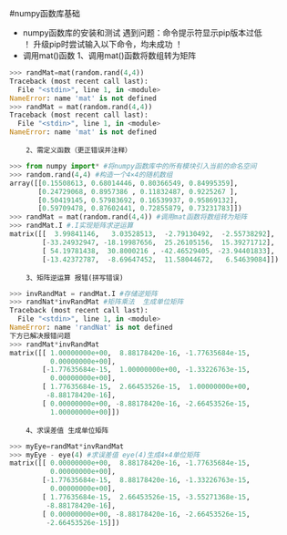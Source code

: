 #numpy函数库基础
* numpy函数库的安装和测试
		遇到问题：命令提示符显示pip版本过低   
		！[](https://github.com/Bonnie0126/machine-learning/raw/master/1.numpy/图1.png)
		升级pip时尝试输入以下命令，均未成功
		！[](https://github.com/Bonnie0126/machine-learning/raw/master/1.numpy/图2.png)
* 调用mat()函数
		1、调用mat()函数将数组转为矩阵  
```Python
>>> randMat=mat(random.rand(4,4))
Traceback (most recent call last):
  File "<stdin>", line 1, in <module>
NameError: name 'mat' is not defined
>>> randMat = mat(random.rand(4,4))
Traceback (most recent call last):
  File "<stdin>", line 1, in <module>
NameError: name 'mat' is not defined
```
		2、需定义函数（更正错误并注释）
```Python
>>> from numpy import* #将numpy函数库中的所有模块引入当前的命名空间
>>> random.rand(4,4) #构造一个4×4的随机数组
array([[0.15508613, 0.68014446, 0.80366549, 0.84995359],
       [0.24729068, 0.8957386 , 0.11832487, 0.9225267 ],
       [0.50419145, 0.57983692, 0.16539937, 0.95869132],
       [0.59709478, 0.87602441, 0.72855879, 0.73231783]])
>>> randMat = mat(random.rand(4,4)) #调用mat函数将数组转为矩阵
>>> randMat.I #.I实现矩阵求逆运算
matrix([[  3.99841146,   3.03528513,  -2.79130492,  -2.55738292],
        [-33.24932947, -18.19987656,  25.26105156,  15.39271712],
        [ 54.19781438,  30.8000216 , -42.46529405, -23.94401833],
        [-13.42372787,  -8.69647452,  11.58044672,   6.54639084]])
```
		3、矩阵逆运算 报错(拼写错误)
```Python
>>> invRandMat = randMat.I #存储逆矩阵
>>> randNat*invRandMat #矩阵乘法  生成单位矩阵
Traceback (most recent call last):
  File "<stdin>", line 1, in <module>
NameError: name 'randNat' is not defined
下方已解决报错问题
>>> randMat*invRandMat
matrix([[ 1.00000000e+00,  8.88178420e-16, -1.77635684e-15,
          0.00000000e+00],
        [-1.77635684e-15,  1.00000000e+00, -1.33226763e-15,
          0.00000000e+00],
        [ 1.77635684e-15,  2.66453526e-15,  1.00000000e+00,
         -8.88178420e-16],
        [ 0.00000000e+00, -8.88178420e-16, -2.66453526e-15,
          1.00000000e+00]])
```
		4、求误差值 生成单位矩阵
```Python
>>> myEye=randMat*invRandMat
>>> myEye - eye(4) #求误差值 eye(4)生成4×4单位矩阵
matrix([[ 0.00000000e+00,  8.88178420e-16, -1.77635684e-15,
          0.00000000e+00],
        [-1.77635684e-15,  8.88178420e-16, -1.33226763e-15,
          0.00000000e+00],
        [ 1.77635684e-15,  2.66453526e-15, -3.55271368e-15,
         -8.88178420e-16],
        [ 0.00000000e+00, -8.88178420e-16, -2.66453526e-15,
         -2.66453526e-15]])
```
